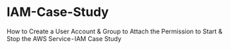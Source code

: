 # IAM-Case-Study
How to Create a User Account &amp; Group to Attach the Permission to Start &amp; Stop the AWS Service - IAM Case Study
